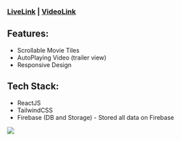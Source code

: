 ### [LiveLink](https://netflix-by-charan.vercel.app) | [VideoLink]()

## Features:

- Scrollable Movie Tiles
- AutoPlaying Video (trailer view)
- Responsive Design

## Tech Stack:

- ReactJS
- TailwindCSS
- Firebase (DB and Storage) - Stored all data on Firebase

<img src="./views/gif.gif">
